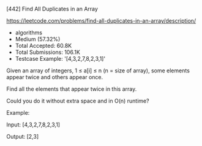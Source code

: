 [442] Find All Duplicates in an Array  

https://leetcode.com/problems/find-all-duplicates-in-an-array/description/

* algorithms
* Medium (57.32%)
* Total Accepted:    60.8K
* Total Submissions: 106.1K
* Testcase Example:  '[4,3,2,7,8,2,3,1]'

Given an array of integers, 1 ≤ a[i] ≤ n (n = size of array), some elements appear twice and others appear once.

Find all the elements that appear twice in this array.

Could you do it without extra space and in O(n) runtime?

Example:

Input:
[4,3,2,7,8,2,3,1]

Output:
[2,3]


